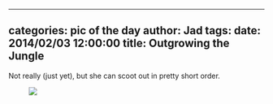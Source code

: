 
---
categories: pic of the day
author: Jad
tags: 
date: 2014/02/03 12:00:00
title: Outgrowing the Jungle
---
Not really (just yet), but she can scoot out in pretty short order.
<figure>
<img src="/img/2014/02/03/img_6969_medium.jpg" />
<figcaption></figcaption>
</figure>

